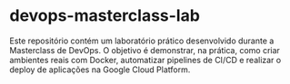 # devops-masterclass-lab
Este repositório contém um laboratório prático desenvolvido durante a Masterclass de DevOps. O objetivo é demonstrar, na prática, como criar ambientes reais com Docker, automatizar pipelines de CI/CD e realizar o deploy de aplicações na Google Cloud Platform. 
